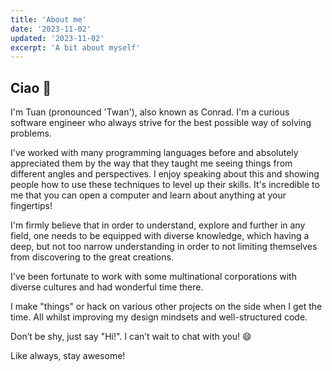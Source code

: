 ```yaml
---
title: 'About me'
date: '2023-11-02'
updated: '2023-11-02'
excerpt: 'A bit about myself'
---
```


## Ciao 👋

I'm Tuan (pronounced 'Twan'), also known as Conrad. I'm a curious software
engineer who always strive for the best possible way of solving problems.

I've worked with many programming languages before and absolutely
appreciated them by the way that they taught me seeing things from
different angles and perspectives. I enjoy speaking about this and showing
people how to use these techniques to level up their skills. It's
incredible to me that you can open a computer and learn about anything
at your fingertips!

I'm firmly believe that in order to understand, explore and further in
any field, one needs to be equipped with diverse knowledge, which having
a deep, but not too narrow understanding in order to not limiting
themselves from discovering to the great creations.

I've been fortunate to work with some multinational corporations with
diverse cultures and had wonderful time there.

I make "things" or hack on various other projects on the side when I get
the time. All whilst improving my design mindsets and well-structured
code. 

Don’t be shy, just say "Hi!". I can’t wait to chat with you! 😄

Like always, stay awesome!

